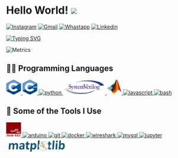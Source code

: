 # Hello World! <img src="https://raw.githubusercontent.com/iampavangandhi/iampavangandhi/master/gifs/Hi.gif" width="30px">

[![Instagram](https://img.shields.io/badge/-Instagram-c13584?style=flat&labelColor=c13584&logo=instagram&logoColor=white)](https://www.instagram.com/jefferson._lopes/)
[![Gmail](https://img.shields.io/badge/-Gmail-c14438?style=flat&logo=Gmail&logoColor=white)](mailto:jefferson.lopes@ee.ufcg.edu.br)
[![Whastapp](https://img.shields.io/badge/-Whastapp-success?style=flat&logo=Whatsapp&logoColor=white)](https://api.whatsapp.com/send?phone=+558391286764&text=&source=&data=&app_absent=)
[![Linkedin](https://img.shields.io/badge/-LinkedIn-blue?style=flat&logo=Linkedin&logoColor=white)](https://www.linkedin.com/in/lopes-jefferson/)

[![Typing SVG](https://readme-typing-svg.herokuapp.com?font=&color=C54B48&center=true&vCenter=true&lines=Hi%2C+I'm+Jefferson+Lopes;Electrical+Engineer+student;Parahybaja+electrical+subsystem+chief;Volunteer+at+embedded+lab)](https://git.io/typing-svg)

![Metrics](https://metrics.lecoq.io/Jefferson-Lopes)

## 👨‍💻 Programming Languages

<p align="left"> 
    <a href="" target="_blank"> <img src="https://github.com/Jefferson-Lopes/Jefferson-Lopes/blob/master/resources/c.png" alt="c" width="40" height="40"/> </a>
    <a href="" target="_blank"> <img src="https://github.com/Jefferson-Lopes/Jefferson-Lopes/blob/master/resources/cpp.png" alt="cpp" width="40" height="40"/> </a>
    <a href="" target="_blank"> <img src="https://www.vectorlogo.zone/logos/python/python-icon.svg" alt="python" width="40" height="40"/> </a>
    <a href="" target="_blank"> <img src="https://github.com/Jefferson-Lopes/Jefferson-Lopes/blob/master/resources/SystemVerilog.png" alt="system verilog" height="40"/> </a>
    <a href="" target="_blank"> <img src="https://github.com/Jefferson-Lopes/Jefferson-Lopes/blob/master/resources/matlab.png" alt="matlab" width="40" height="40"/> </a>
    <a href="" target="_blank"> <img src="https://www.vectorlogo.zone/logos/javascript/javascript-ar21.svg" alt="javascript" height="40"/> </a>
    <a href="" target="_blank"> <img src="https://www.vectorlogo.zone/logos/gnu_bash/gnu_bash-ar21.svg" alt="bash" height="40"/> </a>
</p>

## 🚀 Some of the Tools I Use

<p align="left"> 
    <a href="" target="_blank"> <img src="https://github.com/Jefferson-Lopes/Jefferson-Lopes/blob/master/resources/node-red.png" alt="node-red" width="40" height="40"/> </a>
    <a href="" target="_blank"> <img src="https://www.vectorlogo.zone/logos/arduino/arduino-official.svg" alt="arduino" height="40"/> </a>
    <a href="" target="_blank"> <img src="https://www.vectorlogo.zone/logos/git-scm/git-scm-ar21.svg" alt="git" height="40"/> </a>
    <a href="" target="_blank"> <img src="https://www.vectorlogo.zone/logos/docker/docker-official.svg" alt="docker" height="40"/> </a>
    <a href="" target="_blank"> <img src="https://www.vectorlogo.zone/logos/wireshark/wireshark-ar21.svg" alt="wireshark" height="40"/> </a>
    <a href="" target="_blank"> <img src="https://www.vectorlogo.zone/logos/mysql/mysql-ar21.svg" alt="mysql" height="40"/> </a>
    <a href="" target="_blank"> <img src="https://www.vectorlogo.zone/logos/jupyter/jupyter-ar21.svg" alt="jupyter" height="40"/> </a>
    <a href="" target="_blank"> <img src="https://github.com/Jefferson-Lopes/Jefferson-Lopes/blob/master/resources/matplotlib.svg" alt="matplotlib" height="40"/> </a>
</p>
